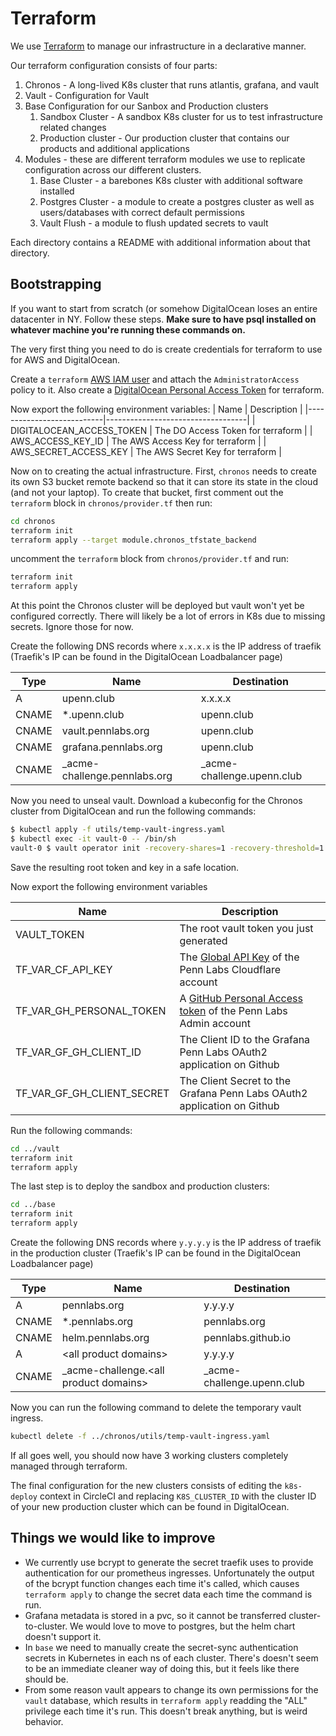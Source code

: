 # Terraform

We use [Terraform](https://www.terraform.io/docs/index.html) to manage our infrastructure in a declarative manner.

Our terraform configuration consists of four parts:

1. Chronos - A long-lived K8s cluster that runs atlantis, grafana, and vault
2. Vault - Configuration for Vault
3. Base Configuration for our Sanbox and Production clusters
    1. Sandbox Cluster - A sandbox K8s cluster for us to test infrastructure related changes
    2. Production cluster - Our production cluster that contains our products and additional applications
4. Modules - these are different terraform modules we use to replicate configuration across our different clusters.
    1. Base Cluster - a barebones K8s cluster with additional software installed
    2. Postgres Cluster - a module to create a postgres cluster as well as users/databases with correct default permissions
    3. Vault Flush - a module to flush updated secrets to vault

Each directory contains a README with additional information about that directory.

## Bootstrapping

If you want to start from scratch (or somehow DigitalOcean loses an entire datacenter in NY. Follow these steps. **Make sure to have psql installed on whatever machine you're running these commands on.**

The very first thing you need to do is create credentials for terraform to use for AWS and DigitalOcean.

Create a `terraform` [AWS IAM user](https://console.aws.amazon.com/iam/home#/users) and attach the `AdministratorAccess` policy to it. Also create a [DigitalOcean Personal Access Token](https://cloud.digitalocean.com/account/api/tokens) for terraform.

Now export the following environment variables:
| Name                      | Description                       |
|---------------------------|-----------------------------------|
| DIGITALOCEAN_ACCESS_TOKEN | The DO Access Token for terraform |
| AWS_ACCESS_KEY_ID         | The AWS Access Key for terraform  |
| AWS_SECRET_ACCESS_KEY     | The AWS Secret Key for terraform  |

Now on to creating the actual infrastructure. First, `chronos` needs to create its own S3 bucket remote backend so that it can store its state in the cloud (and not your laptop). To create that bucket, first comment out the `terraform` block in `chronos/provider.tf` then run:

```bash
cd chronos
terraform init
terraform apply --target module.chronos_tfstate_backend
```

uncomment the `terraform` block from `chronos/provider.tf` and run:

```bash
terraform init
terraform apply
```

At this point the Chronos cluster will be deployed but vault won't yet be configured correctly. There will likely be a lot of errors in K8s due to missing secrets. Ignore those for now.

Create the following DNS records where `x.x.x.x` is the IP address of traefik (Traefik's IP can be found in the DigitalOcean Loadbalancer page)

| Type  | Name                          | Destination                 |
|-------|-------------------------------|-----------------------------|
| A     | upenn.club                    | x.x.x.x                     |
| CNAME | *.upenn.club                  | upenn.club                  |
| CNAME | vault.pennlabs.org            | upenn.club                  |
| CNAME | grafana.pennlabs.org          | upenn.club                  |
| CNAME | \_acme-challenge.pennlabs.org | \_acme-challenge.upenn.club |

Now you need to unseal vault. Download a kubeconfig for the Chronos cluster from DigitalOcean and run the following commands:

```bash
$ kubectl apply -f utils/temp-vault-ingress.yaml
$ kubectl exec -it vault-0 -- /bin/sh
vault-0 $ vault operator init -recovery-shares=1 -recovery-threshold=1
```

Save the resulting root token and key in a safe location.

Now export the following environment variables

| Name                       | Description                                                                                                                                                                       |
|----------------------------|-----------------------------------------------------------------------------------------------------------------------------------------------------------------------------------|
| VAULT_TOKEN                | The root vault token you just generated                                                                                                                                           |
| TF_VAR_CF_API_KEY          | The [Global API Key](https://cert-manager.io/docs/configuration/acme/dns01/cloudflare/#api-keys) of the Penn Labs Cloudflare account                                              |
| TF_VAR_GH_PERSONAL_TOKEN   | A [GitHub Personal Access token](https://help.github.com/en/github/authenticating-to-github/creating-a-personal-access-token-for-the-command-line) of the Penn Labs Admin account |
| TF_VAR_GF_GH_CLIENT_ID     | The Client ID to the Grafana Penn Labs OAuth2 application on Github                                                                                                               |
| TF_VAR_GF_GH_CLIENT_SECRET | The Client Secret to the Grafana Penn Labs OAuth2 application on Github                                                                                                           |

Run the following commands:

```bash
cd ../vault
terraform init
terraform apply
```

The last step is to deploy the sandbox and production clusters:

```bash
cd ../base
terraform init
terraform apply
```

Create the following DNS records where `y.y.y.y` is the IP address of traefik in the production cluster (Traefik's IP can be found in the DigitalOcean Loadbalancer page)

| Type  | Name                                    | Destination                 |
|-------|-----------------------------------------|-----------------------------|
| A     | pennlabs.org                            | y.y.y.y                     |
| CNAME | *.pennlabs.org                          | pennlabs.org                |
| CNAME | helm.pennlabs.org                       | pennlabs.github.io          |
| A     | \<all product domains>                  | y.y.y.y                     |
| CNAME | \_acme-challenge.\<all product domains> | \_acme-challenge.upenn.club |

Now you can run the following command to delete the temporary vault ingress.

```bash
kubectl delete -f ../chronos/utils/temp-vault-ingress.yaml
```

If all goes well, you should now have 3 working clusters completely managed through terraform.

The final configuration for the new clusters consists of editing the `k8s-deploy` context in CircleCI and replacing `K8S_CLUSTER_ID` with the cluster ID of your new production cluster which can be found in DigitalOcean.

## Things we would like to improve

* We currently use bcrypt to generate the secret traefik uses to provide authentication for our prometheus ingresses. Unfortunately the output of the bcrypt function changes each time it's called, which causes `terraform apply` to change the secret data each time the command is run.
* Grafana metadata is stored in a pvc, so it cannot be transferred cluster-to-cluster. We would love to move to postgres, but the helm chart doesn't support it.
* In `base` we need to manually create the secret-sync authentication secrets in Kubernetes in each ns of each cluster. There's doesn't seem to be an immediate cleaner way of doing this, but it feels like there should be.
* From some reason vault appears to change its own permissions for the `vault` database, which results in `terraform apply` readding the "ALL" privilege each time it's run. This doesn't break anything, but is weird behavior.
